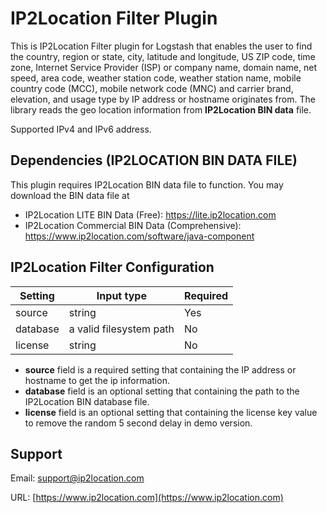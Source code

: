 # IP2Location Filter Plugin
This is IP2Location Filter plugin for Logstash that enables the user to find the country, region or state, city, latitude and longitude, US ZIP code, time zone, Internet Service Provider (ISP) or company name, domain name, net speed, area code, weather station code, weather station name, mobile country code (MCC), mobile network code (MNC) and carrier brand, elevation, and usage type by IP address or hostname originates from.  The library reads the geo location information from **IP2Location BIN data** file.

Supported IPv4 and IPv6 address.


## Dependencies (IP2LOCATION BIN DATA FILE)
This plugin requires IP2Location BIN data file to function. You may download the BIN data file at
* IP2Location LITE BIN Data (Free): https://lite.ip2location.com
* IP2Location Commercial BIN Data (Comprehensive): https://www.ip2location.com/software/java-component


## IP2Location Filter Configuration
|Setting|Input type|Required|
|---|---|---|
|source|string|Yes|
|database|a valid filesystem path|No|
|license|string|No|

* **source** field is a required setting that containing the IP address or hostname to get the ip information.
* **database** field is an optional setting that containing the path to the IP2Location BIN database file.
* **license** field is an optional setting that containing the license key value to remove the random 5 second delay in demo version.


## Support
Email: support@ip2location.com

URL: [https://www.ip2location.com](https://www.ip2location.com)